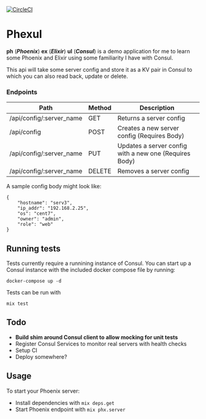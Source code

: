 [![CircleCI](https://circleci.com/gh/rpmcdougall/phexul/tree/master.svg?style=svg)](https://circleci.com/gh/rpmcdougall/phexul/tree/master)

# Phexul

**ph** (**_Phoenix_**) **ex** (**_Elixir_**) **ul** (**_Consul_**) is a demo application for me to learn some Phoenix and Elixir using some familiarity I have with Consul.

This api will take some server config and store it as a KV pair in Consul to which you can also read back, update or delete.

### Endpoints

| Path                     | Method | Description                                            |
| ------------------------ | ------ | ------------------------------------------------------ |
| /api/config/:server_name | GET    | Returns a server config                                |
| /api/config              | POST   | Creates a new server config (Requires Body)            |
| /api/config/:server_name | PUT    | Updates a server config with a new one (Requires Body) |
| /api/config/:server_name | DELETE | Removes a server config                                |

A sample config body might look like:

```
{
	"hostname": "serv3",
	"ip_addr": "192.168.2.25",
	"os": "cent7",
	"owner": "admin",
	"role": "web"
}
```

## Running tests

Tests currently require a runnining instance of Consul. You can start up a Consul instance with the included docker compose file by running:

```
docker-compose up -d
```

Tests can be run with

```
mix test
```

## Todo

- **Build shim around Consul client to allow mocking for unit tests**
- Register Consul Services to monitor real servers with health checks
- Setup CI
- Deploy somewhere?

## Usage

To start your Phoenix server:

- Install dependencies with `mix deps.get`
- Start Phoenix endpoint with `mix phx.server`
